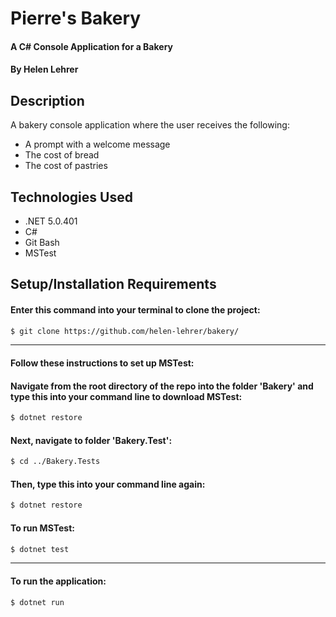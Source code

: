 # Pierre's Bakery

#### A C# Console Application for a Bakery

#### By Helen Lehrer

## Description

 A bakery console application where the user receives the following:

* A prompt with a welcome message
* The cost of bread
* The cost of pastries


## Technologies Used

* .NET 5.0.401
* C#
* Git Bash
* MSTest

## Setup/Installation Requirements

#### Enter this command into your terminal to clone the project: 
```bash
$ git clone https://github.com/helen-lehrer/bakery/
```

---

#### Follow these instructions to set up MSTest:

#### Navigate from the root directory of the repo into the folder 'Bakery' and type this into your command line to download MSTest: 
```bash
$ dotnet restore
```

#### Next, navigate to folder 'Bakery.Test': 
```bash
$ cd ../Bakery.Tests
```

#### Then, type this into your command line again: 
```bash
$ dotnet restore
```
#### To run MSTest: 
```bash
$ dotnet test
```

---

#### To run the application: 
```bash
$ dotnet run
```

